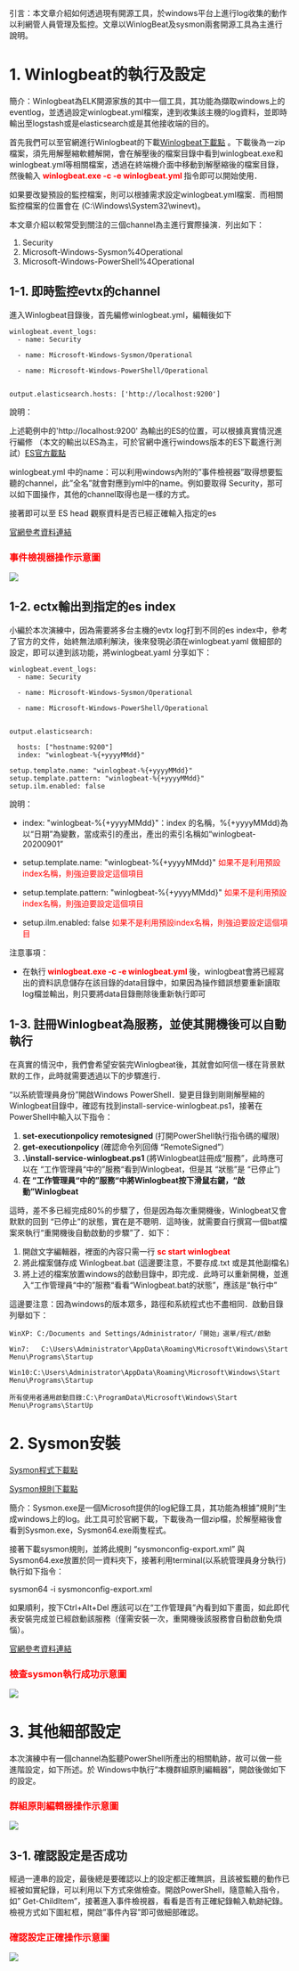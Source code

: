 引言：本文章介紹如何透過現有開源工具，於windows平台上進行log收集的動作以利網管人員管理及監控。文章以WinlogBeat及sysmon兩套開源工具為主進行說明。

# 1. Winlogbeat的執行及設定  

簡介：Winlogbeat為ELK開源家族的其中一個工具，其功能為擷取windows上的eventlog，並透過設定winlogbeat.yml檔案，達到收集該主機的log資料，並即時輸出至logstash或是elasticsearch或是其他接收端的目的。

首先我們可以至官網進行Winlogbeat的下載[Winlogbeat下載點](https://www.elastic.co/downloads/beats/winlogbeat-oss) 。下載後為一zip檔案，須先用解壓縮軟體解開，會在解壓後的檔案目錄中看到winlogbeat.exe和winlogbeat.yml等相關檔案，透過在終端機介面中移動到解壓縮後的檔案目錄，然後輸入  <font color="red"><b>  winlogbeat.exe -c -e winlogbeat.yml  </b></font>指令即可以開始使用．

如果要改變預設的監控檔案，則可以根據需求設定winlogbeat.yml檔案．而相關監控檔案的位置會在
(C:\Windows\System32\winevt)。

本文章介紹以較常受到關注的三個channel為主進行實際操演．列出如下：

1. 	Security
2.	Microsoft-Windows-Sysmon%4Operational
3.	Microsoft-Windows-PowerShell%4Operational



## 1-1. 即時監控evtx的channel

進入Winlogbeat目錄後，首先編修winlogbeat.yml，編輯後如下

	winlogbeat.event_logs:
	  - name: Security

	  - name: Microsoft-Windows-Sysmon/Operational

	  - name: Microsoft-Windows-PowerShell/Operational
	
	
	output.elasticsearch.hosts: ['http://localhost:9200']

說明：

上述範例中的'http://localhost:9200' 為輸出的ES的位置，可以根據真實情況進行編修 （本文的輸出以ES為主，可於官網中進行windows版本的ES下載進行測試）[ES官方載點](https://www.elastic.co/downloads/elasticsearch)

winlogbeat.yml 中的name：可以利用windows內附的”事件檢視器”取得想要監聽的channel，此”全名”就會對應到yml中的name。例如要取得 Security，那可以如下圖操作，其他的channel取得也是一樣的方式。

接著即可以至 ES head 觀察資料是否已經正確輸入指定的es

[官網參考資料連結](https://www.elastic.co/guide/en/beats/winlogbeat/current/reading-from-evtx.html)

### <font color="red">事件檢視器操作示意圖</font>
![](https://https://github.com/shwang362000/ESM/blob/master/Document/ESM_Install/images/%E4%BA%8B%E4%BB%B6%E6%AA%A2%E8%A6%96%E5%99%A8%E6%93%8D%E4%BD%9C%E7%A4%BA%E6%84%8F%E5%9C%96.png)


## 1-2. ectx輸出到指定的es index
小編於本次演練中，因為需要將多台主機的evtx log打到不同的es index中，參考了官方的文件，始終無法順利解決，後來發現必須在winlogbeat.yaml 做細部的設定，即可以達到該功能，將winlogbeat.yaml 分享如下：

	winlogbeat.event_logs:
	  - name: Security

	  - name: Microsoft-Windows-Sysmon/Operational

	  - name: Microsoft-Windows-PowerShell/Operational
	
	
	output.elasticsearch:
	
	  hosts: ["hostname:9200"]
	  index: "winlogbeat-%{+yyyyMMdd}"
	
	setup.template.name: "winlogbeat-%{+yyyyMMdd}"
	setup.template.pattern: "winlogbeat-%{+yyyyMMdd}"
	setup.ilm.enabled: false

說明：

* index: "winlogbeat-%{+yyyyMMdd}"：index 的名稱，%{+yyyyMMdd}為以“日期”為變數，當成索引的產出，產出的索引名稱如“winlogbeat-20200901”

* setup.template.name: "winlogbeat-%{+yyyyMMdd}" <font color="red">如果不是利用預設index名稱，則強迫要設定這個項目</font>

* setup.template.pattern: "winlogbeat-%{+yyyyMMdd}" <font color="red">如果不是利用預設index名稱，則強迫要設定這個項目</font>

* setup.ilm.enabled: false  <font color="red">如果不是利用預設index名稱，則強迫要設定這個項目</font>
	
注意事項：

* 在執行<font color="red"><b>  winlogbeat.exe -c -e winlogbeat.yml  </b></font>後，winlogbeat會將已經寫出的資料訊息儲存在該目錄的data目錄中，如果因為操作錯誤想要重新讀取log檔並輸出，則只要將data目錄刪除後重新執行即可



## 1-3. 註冊Winlogbeat為服務，並使其開機後可以自動執行
在真實的情況中，我們會希望安裝完Winlogbeat後，其就會如阿信一樣在背景默默的工作，此時就需要透過以下的步驟進行．

“以系統管理員身份”開啟Windows PowerShell．變更目錄到剛剛解壓縮的Winlogbeat目錄中，確認有找到install-service-winlogbeat.ps1，接著在PowerShell中輸入以下指令：

1. 	<b> set-executionpolicy remotesigned </b> (打開PowerShell執行指令碼的權限)
2.	<b> get-executionpolicy </b> (確認命令列回傳 “RemoteSigned”）
3.	<b> .\install-service-winlogbeat.ps1 </b> (將Winlogbeat註冊成“服務”，此時應可以在 “工作管理員“中的”服務“看到Winlogbeat，但是其 “狀態”是 “已停止”)
4.	<b>在 “工作管理員“中的”服務“中將Winlogbeat按下滑鼠右鍵，“啟動”Winlogbeat </b>

這時，差不多已經完成80%的步驟了，但是因為每次重開機後，Winlogbeat又會默默的回到 “已停止”的狀態，實在是不聰明．這時後，就需要自行撰寫一個bat檔案來執行“重開機後自動啟動的步驟”了．如下：

1. 	開啟文字編輯器，裡面的內容只需一行  <font color="red"><b> sc start winlogbeat </b></font>
2.	將此檔案儲存成 Winlogbeat.bat (這邊要注意，不要存成.txt 或是其他副檔名)
3.	將上述的檔案放置windows的啟動目錄中，即完成．此時可以重新開機，並進入“工作管理員“中的”服務“看看“Winlogbeat.bat的狀態”，應該是“執行中”

這邊要注意：因為windows的版本眾多，路徑和系統程式也不盡相同．啟動目錄列舉如下：


	WinXP: C:/Documents and Settings/Administrator/「開始」選單/程式/啟動

	Win7:   C:\Users\Administrator\AppData\Roaming\Microsoft\Windows\Start Menu\Programs\Startup

	Win10:C:\Users\Administrator\AppData\Roaming\Microsoft\Windows\Start Menu\Programs\Startup

	所有使用者通用啟動目錄:C:\ProgramData\Microsoft\Windows\Start Menu\Programs\StartUp
	



# 2. Sysmon安裝 

[Sysmon程式下載點](https://download.sysinternals.com/files/Sysmon.zip)

[Sysmon規則下載點](https://github.com/SwiftOnSecurity/sysmon-config)

簡介：Sysmon.exe是一個Microsoft提供的log紀錄工具，其功能為根據”規則”生成windows上的log。此工具可於官網下載，下載後為一個zip檔，於解壓縮後會看到Sysmon.exe，Sysmon64.exe兩隻程式。

接著下載sysmon規則，並將此規則 “sysmonconfig-export.xml” 與 Sysmon64.exe放置於同一資料夾下，接著利用terminal(以系統管理員身分執行)執行如下指令：

sysmon64 -i sysmonconfig-export.xml 

如果順利，按下Ctrl+Alt+Del 應該可以在“工作管理員”內看到如下畫面，如此即代表安裝完成並已經啟動該服務（僅需安裝一次，重開機後該服務會自動啟動免煩惱）。

[官網參考資料連結](https://docs.microsoft.com/en-us/sysinternals/downloads/sysmon)



### <font color="red">檢查sysmon執行成功示意圖</font>
![](https://github.com/shwang362000/ESM/blob/master/Document/ESM_Install/images/%E6%AA%A2%E6%9F%A5sysmon%E5%9F%B7%E8%A1%8C%E6%88%90%E5%8A%9F%E7%A4%BA%E6%84%8F%E5%9C%96.png
)




# 3. 其他細部設定

本次演練中有一個channel為監聽PowerShell所產出的相關軌跡，故可以做一些進階設定，如下所述。於 Windows中執行”本機群組原則編輯器”，開啟後做如下的設定。


### <font color="red">群組原則編輯器操作示意圖</font>
![](https://github.com/shwang362000/ESM/blob/master/Document/ESM_Install/images/%E7%BE%A4%E7%B5%84%E5%8E%9F%E5%89%87%E7%B7%A8%E8%BC%AF%E5%99%A8%E6%93%8D%E4%BD%9C%E7%A4%BA%E6%84%8F%E5%9C%96.png)


## 3-1. 確認設定是否成功 

經過一連串的設定，最後總是要確認以上的設定都正確無誤，且該被監聽的動作已經被如實紀錄，可以利用以下方式來做檢查。開啟PowerShell，隨意輸入指令，如” Get-ChildItem”，接著進入事件檢視器，看看是否有正確紀錄輸入軌跡紀錄。檢視方式如下圖紅框，開啟”事件內容”即可做細部確認。

### <font color="red">確認設定正確操作示意圖</font>
![](https://github.com/shwang362000/ESM/blob/master/Document/ESM_Install/images/%E7%A2%BA%E8%AA%8D%E8%A8%AD%E5%AE%9A%E6%AD%A3%E7%A2%BA%E6%93%8D%E4%BD%9C%E7%A4%BA%E6%84%8F%E5%9C%96.png)

